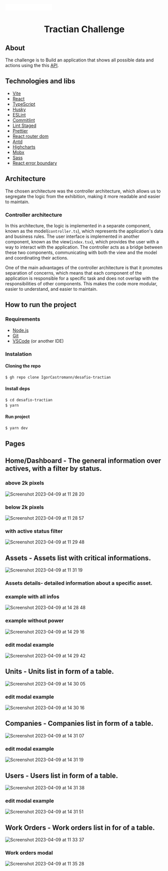 ![plot](./src/assets/logo-tractian.svg)

<h1 align="center">Tractian Challenge</h1>

## About

The challenge is to Build an application that shows all possible data and actions using the this [API](https://github.com/tractian/fake-api).

## Technologies and libs

- [Vite](https://vitejs.dev/)
- [React](https://react.dev/)
- [TypeScript](https://www.typescriptlang.org/)
- [Husky](https://typicode.github.io/husky/#/)
- [ESLint](https://eslint.org/)
- [Commitlint](https://commitlint.js.org/#/)
- [Lint Staged](https://github.com/okonet/lint-staged)
- [Prettier](https://prettier.io/)
- [React router dom](https://reactrouter.com/en/main)
- [Antd](https://ant.design/)
- [Highcharts](https://www.highcharts.com/)
- [Mobx](https://mobx.js.org/README.html)
- [Sass](https://sass-lang.com/)
- [React error boundary](https://www.npmjs.com/package/react-error-boundary)

## Architecture

The chosen architecture was the controller architecture, which allows us to segregate the logic from the exhibition, making it more readable and easier to maintain.

### Controller architecture

In this architecture, the logic is implemented in a separate component, known as the model(`controller.ts`), which represents the application's data and business rules. The user interface is implemented in another component, known as the view(`index.tsx`), which provides the user with a way to interact with the application. The controller acts as a bridge between these two components, communicating with both the view and the model and coordinating their actions.

One of the main advantages of the controller architecture is that it promotes separation of concerns, which means that each component of the application is responsible for a specific task and does not overlap with the responsibilities of other components. This makes the code more modular, easier to understand, and easier to maintain.

## How to run the project

### Requirements

- [Node.js](https://nodejs.org/en/)
- [Git](https://git-scm.com/)
- [VSCode](https://code.visualstudio.com/) (or another IDE)

### Instalation

#### Cloning the repo

```bash
$ gh repo clone IgorCastromann/desafio-tractian
```

#### Install deps

```bash
$ cd desafio-tractian
$ yarn
```

#### Run project

```bash
$ yarn dev
```

## Pages

## **Home/Dashboard -** The general information over actives, with a filter by status.

### above 2k pixels

![Screenshot 2023-04-09 at 11 28 20](https://user-images.githubusercontent.com/66645319/230778577-88a8263f-3b03-4960-b9bd-b2ce9438f53d.png)

### below 2k pixels

![Screenshot 2023-04-09 at 11 28 57](https://user-images.githubusercontent.com/66645319/230778616-b531d189-eb48-468b-af2f-8e606bef8d44.png)

### with active status filter

![Screenshot 2023-04-09 at 11 29 48](https://user-images.githubusercontent.com/66645319/230778676-5686ceb4-9342-49f5-b90f-a596736aaa77.png)

## **Assets -** Assets list with critical informations.

![Screenshot 2023-04-09 at 11 31 19](https://user-images.githubusercontent.com/66645319/230778765-7e30f3f8-2220-42c5-af46-f462efeea492.png)

### **Assets details-** detailed information about a specific asset.

### example with all infos

![Screenshot 2023-04-09 at 14 28 48](https://user-images.githubusercontent.com/66645319/230787372-963ffcac-7069-4388-b941-783a1cfb4178.png)

### example without power

![Screenshot 2023-04-09 at 14 29 16](https://user-images.githubusercontent.com/66645319/230787395-00328fe8-fd74-4e56-be58-56c63c986c2c.png)

### edit modal example

![Screenshot 2023-04-09 at 14 29 42](https://user-images.githubusercontent.com/66645319/230787412-adf6315d-4700-4f1e-aab7-15f42be2c8d3.png)

## **Units -** Units list in form of a table.

![Screenshot 2023-04-09 at 14 30 05](https://user-images.githubusercontent.com/66645319/230787429-b02709bf-8080-4e38-b3fd-e9e8eeb5f71e.png)

### edit modal example

![Screenshot 2023-04-09 at 14 30 16](https://user-images.githubusercontent.com/66645319/230787440-584c6361-d566-408a-8059-6cdc01d2a883.png)

## **Companies -** Companies list in form of a table.

![Screenshot 2023-04-09 at 14 31 07](https://user-images.githubusercontent.com/66645319/230787473-fc1b359c-f0a2-4f79-83c1-7032491fbcf1.png)

### edit modal example

![Screenshot 2023-04-09 at 14 31 19](https://user-images.githubusercontent.com/66645319/230787482-73939576-43df-4b4d-8765-68a7ac115a8b.png)

## **Users -** Users list in form of a table.

![Screenshot 2023-04-09 at 14 31 38](https://user-images.githubusercontent.com/66645319/230787495-1312af9f-0b1c-4450-8acb-70549387e795.png)

### edit modal example

![Screenshot 2023-04-09 at 14 31 51](https://user-images.githubusercontent.com/66645319/230787510-9d6c6d68-35f5-4188-bc8e-f8278e57fba4.png)

## **Work Orders -** Work orders list in for of a table.

![Screenshot 2023-04-09 at 11 33 37](https://user-images.githubusercontent.com/66645319/230778908-69de63ac-e36e-4955-86b5-3d391e2fbf1c.png)

### Work orders modal

![Screenshot 2023-04-09 at 11 35 28](https://user-images.githubusercontent.com/66645319/230778987-cfc32e31-b36e-494a-a21c-174a51bcf628.png)
